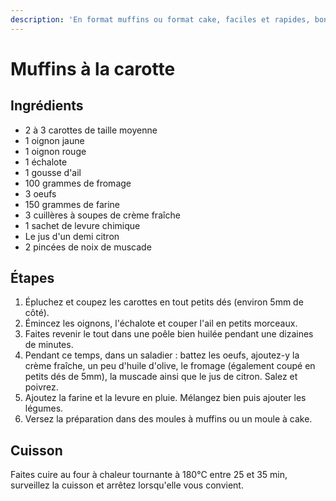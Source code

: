 ```yaml
---
description: 'En format muffins ou format cake, faciles et rapides, bonne conservation !'
---
```


# Muffins à la carotte

## Ingrédients

* 2 à 3 carottes de taille moyenne
* 1 oignon jaune
* 1 oignon rouge
* 1 échalote
* 1 gousse d'ail
* 100 grammes de fromage
* 3 oeufs
* 150 grammes de farine
* 3 cuillères à soupes de crème fraîche
* 1 sachet de levure chimique
* Le jus d'un demi citron
* 2 pincées de noix de muscade

## Étapes

1. Épluchez et coupez les carottes en tout petits dés \(environ 5mm de côté\).
2. Émincez les oignons, l'échalote et couper l'ail en petits morceaux.
3. Faites revenir le tout dans une poêle bien huilée pendant une dizaines de minutes.
4. Pendant ce temps, dans un saladier : battez les oeufs, ajoutez-y la crème fraîche, un peu d'huile d'olive, le fromage \(également coupé en petits dés de 5mm\), la muscade ainsi que le jus de citron. Salez et poivrez.
5. Ajoutez la farine et la levure en pluie. Mélangez bien puis ajouter les légumes.
6. Versez la préparation dans des moules à muffins ou un moule à cake.

## Cuisson

Faites cuire au four à chaleur tournante à 180°C entre 25 et 35 min, surveillez la cuisson et arrêtez lorsqu'elle vous convient.

